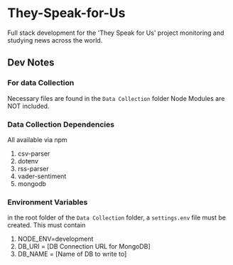 # They-Speak-for-Us
Full stack development for the 'They Speak for Us' project monitoring and studying news across the world.

## Dev Notes
### For data Collection
Necessary files are found in the  ```Data Collection``` folder
Node Modules are NOT included.

### Data Collection Dependencies
All available via npm
1. csv-parser
2. dotenv
3. rss-parser
4. vader-sentiment
5. mongodb

### Environment Variables
in the root folder of the ```Data Collection``` folder, a ```settings.env``` file must be created.
This must contain
1. NODE_ENV=development
2. DB_URI = [DB Connection URL for MongoDB]
3. DB_NAME = [Name of DB to write to]